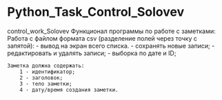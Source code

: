 # Python_Task_Control_Solovev
control_work_Solovev
Функционал программы по работе с заметками:
    Работа с файлом формата csv (разделение полей через точку с запятой): 
       - вывод на экран всего списка. 
       - сохранять новые записи; 
       - редактировать и удалять записи; 
       - выборка по дате и ID;
       
    Заметка должна содержать: 
        1 - идентификатор; 
        2 - заголовок; 
        3 - тело заметки; 
        4 - дату/время создания заметки.
